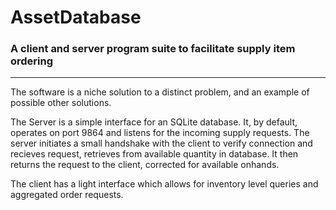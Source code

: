 # AssetDatabase
### A client and server program suite to facilitate supply item ordering
---

The software is a niche solution to a distinct problem, and an example of possible other solutions.

The Server is a simple interface for an SQLite database. It, by default, operates on port 9864 and listens for the incoming supply requests. The server initiates a small handshake with the client to verify connection and recieves request, retrieves from available quantity in database. It then returns the request to the client, corrected for available onhands.

The client has a light interface which allows for inventory level queries and aggregated order requests. 
